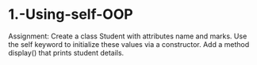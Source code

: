 # 1.-Using-self-OOP
Assignment:
Create a class Student with attributes name and marks. Use the self keyword to initialize these values via a constructor. Add a method display() that prints student details.

